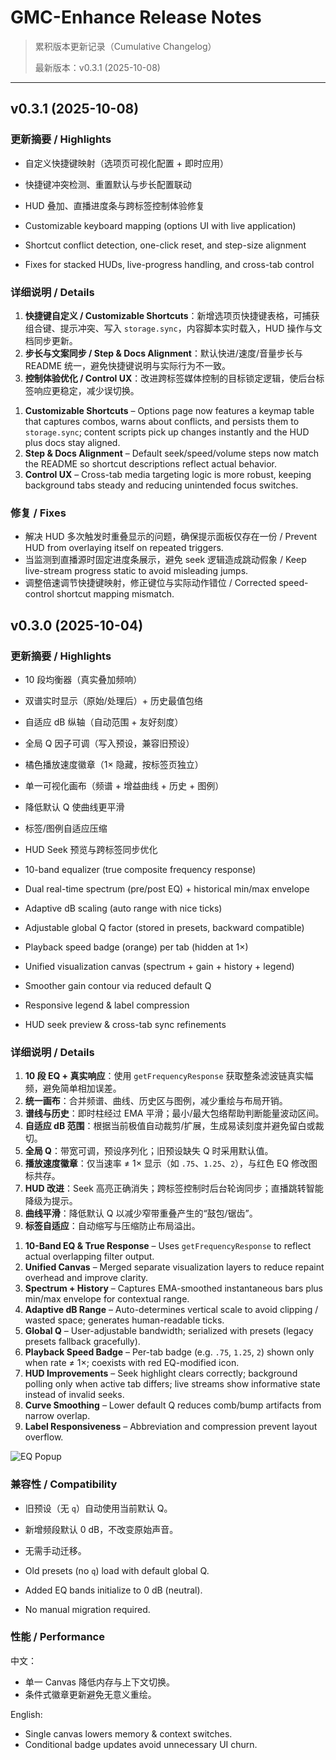 # GMC-Enhance Release Notes

> 累积版本更新记录（Cumulative Changelog）
>
> 最新版本：v0.3.1  (2025-10-08)

---
## v0.3.1 (2025-10-08)

### 更新摘要 / Highlights
- 自定义快捷键映射（选项页可视化配置 + 即时应用）
- 快捷键冲突检测、重置默认与步长配置联动
- HUD 叠加、直播进度条与跨标签控制体验修复

- Customizable keyboard mapping (options UI with live application)
- Shortcut conflict detection, one-click reset, and step-size alignment
- Fixes for stacked HUDs, live-progress handling, and cross-tab control

### 详细说明 / Details
1. **快捷键自定义 / Customizable Shortcuts**：新增选项页快捷键表格，可捕获组合键、提示冲突、写入 `storage.sync`，内容脚本实时载入，HUD 操作与文档同步更新。
2. **步长与文案同步 / Step & Docs Alignment**：默认快进/速度/音量步长与 README 统一，避免快捷键说明与实际行为不一致。
3. **控制体验优化 / Control UX**：改进跨标签媒体控制的目标锁定逻辑，使后台标签响应更稳定，减少误切换。

<ol>
<li><strong>Customizable Shortcuts</strong> – Options page now features a keymap table that captures combos, warns about conflicts, and persists them to <code>storage.sync</code>; content scripts pick up changes instantly and the HUD plus docs stay aligned.</li>
<li><strong>Step &amp; Docs Alignment</strong> – Default seek/speed/volume steps now match the README so shortcut descriptions reflect actual behavior.</li>
<li><strong>Control UX</strong> – Cross-tab media targeting logic is more robust, keeping background tabs steady and reducing unintended focus switches.</li>
</ol>

### 修复 / Fixes
- 解决 HUD 多次触发时重叠显示的问题，确保提示面板仅存在一份 / Prevent HUD from overlaying itself on repeated triggers.
- 当监测到直播源时固定进度条展示，避免 seek 逻辑造成跳动假象 / Keep live-stream progress static to avoid misleading jumps.
- 调整倍速调节快捷键映射，修正键位与实际动作错位 / Corrected speed-control shortcut mapping mismatch.

## v0.3.0 (2025-10-04)

### 更新摘要 / Highlights
- 10 段均衡器（真实叠加频响）
- 双谱实时显示（原始/处理后）+ 历史最值包络
- 自适应 dB 纵轴（自动范围 + 友好刻度）
- 全局 Q 因子可调（写入预设，兼容旧预设）
- 橘色播放速度徽章（1× 隐藏，按标签页独立）
- 单一可视化画布（频谱 + 增益曲线 + 历史 + 图例）
- 降低默认 Q 使曲线更平滑
- 标签/图例自适应压缩
- HUD Seek 预览与跨标签同步优化

- 10-band equalizer (true composite frequency response)
- Dual real-time spectrum (pre/post EQ) + historical min/max envelope
- Adaptive dB scaling (auto range with nice ticks)
- Adjustable global Q factor (stored in presets, backward compatible)
- Playback speed badge (orange) per tab (hidden at 1×)
- Unified visualization canvas (spectrum + gain + history + legend)
- Smoother gain contour via reduced default Q
- Responsive legend & label compression
- HUD seek preview & cross-tab sync refinements

### 详细说明 / Details
1. **10 段 EQ + 真实响应**：使用 `getFrequencyResponse` 获取整条滤波链真实幅频，避免简单相加误差。
2. **统一画布**：合并频谱、曲线、历史区与图例，减少重绘与布局开销。
3. **谱线与历史**：即时柱经过 EMA 平滑；最小/最大包络帮助判断能量波动区间。
4. **自适应 dB 范围**：根据当前极值自动裁剪/扩展，生成易读刻度并避免留白或裁切。
5. **全局 Q**：带宽可调，预设序列化；旧预设缺失 Q 时采用默认值。
6. **播放速度徽章**：仅当速率 ≠ 1× 显示（如 `.75`、`1.25`、`2`），与红色 EQ 修改图标共存。
7. **HUD 改进**：Seek 高亮正确消失；跨标签控制时后台轮询同步；直播跳转智能降级为提示。
8. **曲线平滑**：降低默认 Q 以减少窄带重叠产生的“鼓包/锯齿”。
9. **标签自适应**：自动缩写与压缩防止布局溢出。

<ol>
<li><strong>10-Band EQ &amp; True Response</strong> – Uses <code>getFrequencyResponse</code> to reflect actual overlapping filter output.</li>
<li><strong>Unified Canvas</strong> – Merged separate visualization layers to reduce repaint overhead and improve clarity.</li>
<li><strong>Spectrum + History</strong> – Captures EMA-smoothed instantaneous bars plus min/max envelope for contextual range.</li>
<li><strong>Adaptive dB Range</strong> – Auto-determines vertical scale to avoid clipping / wasted space; generates human-readable ticks.</li>
<li><strong>Global Q</strong> – User-adjustable bandwidth; serialized with presets (legacy presets fallback gracefully).</li>
<li><strong>Playback Speed Badge</strong> – Per-tab badge (e.g. <code>.75</code>, <code>1.25</code>, <code>2</code>) shown only when rate ≠ 1×; coexists with red EQ-modified icon.</li>
<li><strong>HUD Improvements</strong> – Seek highlight clears correctly; background polling only when active tab differs; live streams show informative state instead of invalid seeks.</li>
<li><strong>Curve Smoothing</strong> – Lower default Q reduces comb/bump artifacts from narrow overlap.</li>
<li><strong>Label Responsiveness</strong> – Abbreviation and compression prevent layout overflow.</li>
</ol>

![EQ Popup](docs/imgs/popup-eq.png)

### 兼容性 / Compatibility
- 旧预设（无 `q`）自动使用当前默认 Q。
- 新增频段默认 0 dB，不改变原始声音。
- 无需手动迁移。

- Old presets (no `q`) load with default global Q.
- Added EQ bands initialize to 0 dB (neutral).
- No manual migration required.


### 性能 / Performance
中文：
- 单一 Canvas 降低内存与上下文切换。
- 条件式徽章更新避免无意义重绘。

English:
- Single canvas lowers memory & context switches.
- Conditional badge updates avoid unnecessary UI churn.


